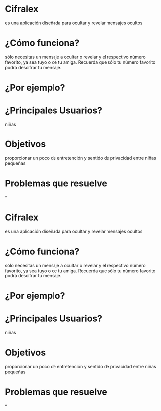 # Cifralex
es una aplicación diseñada para ocultar y revelar mensajes ocultos

# ¿Cómo funciona?
sólo necesitas un mensaje a ocultar o revelar y el respectivo número favorito, ya sea tuyo o de tu amiga. Recuerda que sólo tu número favorito podrá descifrar tu mensaje.

# ¿Por ejemplo?

# ¿Principales Usuarios?
niñas

# Objetivos
proporcionar un poco de entretención y sentido de privacidad entre niñas pequeñas

# Problemas que resuelve
^
# Cifralex
es una aplicación diseñada para ocultar y revelar mensajes ocultos

# ¿Cómo funciona?
sólo necesitas un mensaje a ocultar o revelar y el respectivo número favorito, ya sea tuyo o de tu amiga. Recuerda que sólo tu número favorito podrá descifrar tu mensaje.

# ¿Por ejemplo?

# ¿Principales Usuarios?
niñas

# Objetivos
proporcionar un poco de entretención y sentido de privacidad entre niñas pequeñas

# Problemas que resuelve
^
